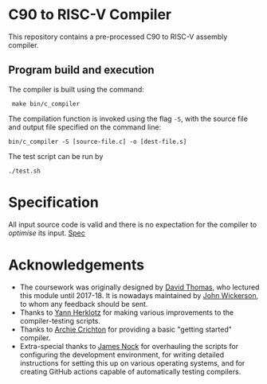 C90 to RISC-V Compiler
==============================

This repository contains a pre-processed C90 to RISC-V assembly compiler.

Program build and execution
---------------------------

The compiler is built using the command:

     make bin/c_compiler

The compilation function is invoked using the flag `-S`, with the source file and output file specified on the command line:

    bin/c_compiler -S [source-file.c] -o [dest-file.s]

The test script can be run by

    ./test.sh

Specification
==========

All input source code is valid and there is no expectation for the compiler to *optimise* its input. [Spec](https://github.com/LangProc/langproc-2022-cw/blob/main/c_compiler.md)

Acknowledgements
================

* The coursework was originally designed by [David Thomas](https://www.southampton.ac.uk/people/5z9bmb/professor-david-thomas), who lectured this module until 2017-18. It is nowadays maintained by [John Wickerson](https://johnwickerson.github.io/), to whom any feedback should be sent.
* Thanks to [Yann Herklotz](https://yannherklotz.com/) for making various improvements to the compiler-testing scripts.
* Thanks to [Archie Crichton](https://www.doc.ic.ac.uk/~ac11018/) for providing a basic "getting started" compiler.
* Extra-special thanks to [James Nock](https://www.linkedin.com/in/jpnock) for overhauling the scripts for configuring the development environment, for writing detailed instructions for setting this up on various operating systems, and for creating GitHub actions capable of automatically testing compilers.
